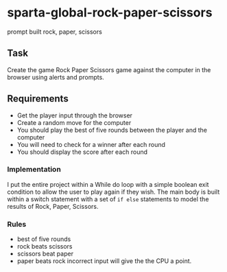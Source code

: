 # sparta-global-rock-paper-scissors
prompt built rock, paper, scissors

## Task
Create the game Rock Paper Scissors game against the computer in the browser using alerts and prompts.

## Requirements
* Get the player input through the browser
* Create a random move for the computer
* You should play the best of five rounds between the player and the computer
* You will need to check for a winner after each round
* You should display the score after each round

### Implementation
I put the entire project within a While do loop with a simple boolean exit condition to allow the user to play again if they wish. The main body is built within a switch statement with a set of `if else` statements to model the results of Rock, Paper, Scissors.

### Rules
* best of five rounds
* rock beats scissors
* scissors beat paper
* paper beats rock
incorrect input will give the the CPU a point.
